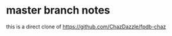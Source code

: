master branch notes
===============

this is a direct clone of https://github.com/ChazDazzle/fpdb-chaz